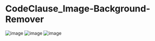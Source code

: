 # CodeClause_Image-Background-Remover
![image](https://github.com/cshovik/CodeClause_Image-Background-Remover/assets/113230439/d388c38a-adf2-49b7-912e-c244049d4cb1)
![image](https://github.com/cshovik/CodeClause_Image-Background-Remover/assets/113230439/18eaca67-0588-4b4f-9858-a12487d2665b)
![image](https://github.com/cshovik/CodeClause_Image-Background-Remover/assets/113230439/679748ec-6e36-4ef3-a767-6287b6d5fee8)



